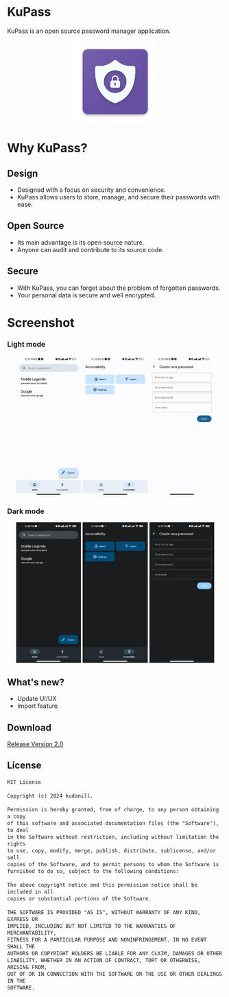 # KuPass
KuPass is an open source password manager application.

<p align="center">
	<img src="https://github.com/achmaddaniel24/kupass/blob/master/image/icon.png?raw=true" alt="kupass">
</p>

# Why KuPass?
## Design
* Designed with a focus on security and convenience.
* KuPass allows users to store, manage, and secure their passwords with ease.

## Open Source
* Its main advantage is its open source nature.
* Anyone can audit and contribute to its source code.

## Secure
* With KuPass, you can forget about the problem of forgotten passwords.
* Your personal data is secure and well encrypted.

# Screenshot
### Light mode
<p align="center">
	<img src="https://github.com/achmaddaniel24/kupass/blob/master/image/light_home.jpg?raw=true" width="30%">
	<img src="https://github.com/achmaddaniel24/kupass/blob/master/image/light_accessibility.jpg?raw=true" width="30%">
	<img src="https://github.com/achmaddaniel24/kupass/blob/master/image/light_password.jpg?raw=true" width="30%">
</p>

### Dark mode
<p align="center">
	<img src="https://github.com/achmaddaniel24/kupass/blob/master/image/dark_home.jpg?raw=true" width="30%">
	<img src="https://github.com/achmaddaniel24/kupass/blob/master/image/dark_accessibility.jpg?raw=true" width="30%">
	<img src="https://github.com/achmaddaniel24/kupass/blob/master/image/dark_password.jpg?raw=true" width="30%">
</p>

## What's new?
- Update UI/UX
- Import feature

## Download
[Release Version 2.0](https://github.com/achmaddaniel24/kupass/releases/download/v2.0.0/app-release-sign.apk)

## License
```
MIT License

Copyright (c) 2024 kudanill.

Permission is hereby granted, free of charge, to any person obtaining a copy
of this software and associated documentation files (the "Software"), to deal
in the Software without restriction, including without limitation the rights
to use, copy, modify, merge, publish, distribute, sublicense, and/or sell
copies of the Software, and to permit persons to whom the Software is
furnished to do so, subject to the following conditions:

The above copyright notice and this permission notice shall be included in all
copies or substantial portions of the Software.

THE SOFTWARE IS PROVIDED "AS IS", WITHOUT WARRANTY OF ANY KIND, EXPRESS OR
IMPLIED, INCLUDING BUT NOT LIMITED TO THE WARRANTIES OF MERCHANTABILITY,
FITNESS FOR A PARTICULAR PURPOSE AND NONINFRINGEMENT. IN NO EVENT SHALL THE
AUTHORS OR COPYRIGHT HOLDERS BE LIABLE FOR ANY CLAIM, DAMAGES OR OTHER
LIABILITY, WHETHER IN AN ACTION OF CONTRACT, TORT OR OTHERWISE, ARISING FROM,
OUT OF OR IN CONNECTION WITH THE SOFTWARE OR THE USE OR OTHER DEALINGS IN THE
SOFTWARE.
```